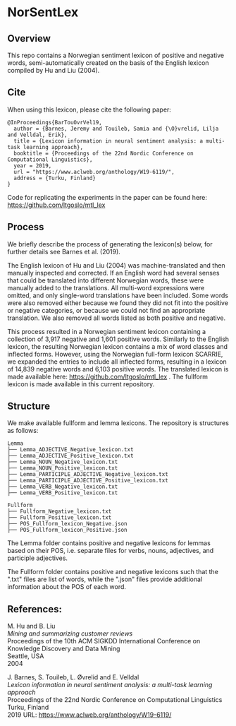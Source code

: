 # NorSentLex

## Overview

This repo contains a Norwegian sentiment lexicon of positive and negative words, semi-automatically created on the basis of the English lexicon compiled by Hu and Liu (2004). 

## Cite

When using this lexicon, please cite the following paper:

```
@InProceedings{BarTouOvrVel19,
  author = {Barnes, Jeremy and Touileb, Samia and {\O}vrelid, Lilja and Velldal, Erik},
  title = {Lexicon information in neural sentiment analysis: a multi-task learning approach},
  booktitle = {Proceedings of the 22nd Nordic Conference on Computational Linguistics},
  year = 2019,
  url = "https://www.aclweb.org/anthology/W19-6119/", 
  address = {Turku, Finland}
}
```
Code for replicating the experiments in the paper can be found here: https://github.com/ltgoslo/mtl_lex 

## Process 
We briefly describe the process of generating the lexicon(s) below, for further details see Barnes et al. (2019). 

The English lexicon of Hu and Liu (2004) was machine-translated and then manually inspected and corrected. If an English word had several senses that could be translated into different Norwegian words, these were manually added to the translations. All multi-word expressions were omitted, and only single-word translations have been included. Some words were also removed either because we found they did not fit into the positive or negative categories, or because we could not find an appropriate translation. We also removed all words listed as both positive and negative.

This process resulted in a Norwegian sentiment lexicon containing a collection of 3,917 negative and 1,601 positive words. Similarly to the English lexicon, the resulting Norwegian lexicon contains a mix of word classes and inflected forms. However, using the Norwegian full-form lexicon SCARRIE, we expanded the entries to include all inflected forms, resulting in a lexicon of 14,839 negative words and 6,103 positive words. The translated lexicon is made available here: https://github.com/ltgoslo/mtl_lex  . The fullform lexicon is made available in this current repository.


## Structure

We make available fullform and lemma lexicons. The repository is structures as follows:

```
Lemma
├── Lemma_ADJECTIVE_Negative_lexicon.txt
├── Lemma_ADJECTIVE_Positive_lexicon.txt
├── Lemma_NOUN_Negative_lexicon.txt
├── Lemma_NOUN_Positive_lexicon.txt
├── Lemma_PARTICIPLE_ADJECTIVE_Negative_lexicon.txt
├── Lemma_PARTICIPLE_ADJECTIVE_Positive_lexicon.txt
├── Lemma_VERB_Negative_lexicon.txt
├── Lemma_VERB_Positive_lexicon.txt

Fullform
├── Fullform_Negative_lexicon.txt
├── Fullform_Positive_lexicon.txt
├── POS_Fullform_lexicon_Negative.json
├── POS_Fullform_lexicon_Positive.json

```

The Lemma folder contains positive and negative lexicons for lemmas based on their POS, i.e. separate files for verbs, nouns, adjectives, and participle adjectives.

The Fullform folder contains positive and negative lexicons such that the ".txt" files are list of words, while the ".json" files provide additional information about the POS of each word. 

## References: 

M. Hu and B. Liu  
_Mining and summarizing customer reviews_  
Proceedings of the 10th ACM SIGKDD International Conference on Knowledge Discovery and Data Mining  
Seattle, USA  
2004 

J. Barnes, S. Touileb, L. Øvrelid and E. Velldal  
_Lexicon information in neural sentiment analysis: a multi-task learning approach_  
Proceedings of the 22nd Nordic Conference on Computational Linguistics  
Turku, Finland  
2019
URL: https://www.aclweb.org/anthology/W19-6119/
